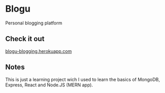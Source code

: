 # Blogu

Personal blogging platform

## Check it out

[blogu-blogging.herokuapp.com](http://blogu-blogging.herokuapp.com/)

## Notes

This is just a learning project wich I used to learn the basics of MongoDB, Express, React and Node.JS (MERN app).
